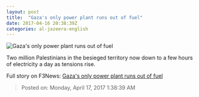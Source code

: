 ```yaml
---
layout: post
title:  "Gaza's only power plant runs out of fuel"
date: 2017-04-16 20:38:39Z
categories: al-jazeera-english
---
```


![Gaza's only power plant runs out of fuel](http://www.aljazeera.com/mritems/Images/2017/4/16/dbfaeb29bd8b473d977f689071c759f8_18.jpg)

Two million Palestinians in the besieged territory now down to a few hours of electricity a day as tensions rise.


Full story on F3News: [Gaza's only power plant runs out of fuel](http://www.f3nws.com/n/kBeXpH)

> Posted on: Monday, April 17, 2017 1:38:39 AM
